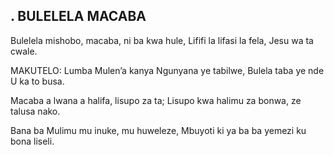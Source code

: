## . BULELELA MACABA

Bulelela mishobo, macaba, ni ba kwa hule,
Lififi la lifasi la fela, Jesu wa ta cwale.

MAKUTELO:
Lumba Mulen’a kanya Ngunyana ye tabilwe,
Bulela taba ye nde U ka to busa.


Macaba a lwana a halifa, lisupo za ta;
Lisupo kwa halimu za bonwa, ze talusa nako.


Bana ba Mulimu mu inuke, mu huweleze,
Mbuyoti ki ya ba ba yemezi ku bona liseli.


